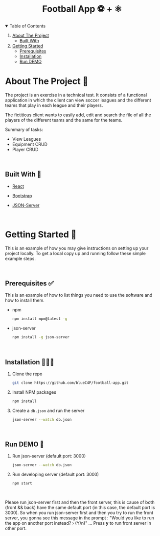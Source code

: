 <h1 align="center" href="https://github.com/blueC4P/football-app">Football App ⚽ + ⚛️</h1>

<details open="open">
  <summary>Table of Contents</summary>
  <ol>
    <li>
      <a href="#about-the-project-📣">About The Project</a>
      <ul>
        <li><a href="#built-with-🤖">Built With</a></li>
      </ul>
    </li>
    <li>
      <a href="#getting-started-🏁">Getting Started</a>
      <ul>
        <li><a href="#prerequisites-✅">Prerequisites</a></li>
        <li><a href="#installation-👨🏼‍💻">Installation</a></li>
        <li><a href="#run-demo-🚀">Run DEMO</a></li>
      </ul>
    </li>
  </ol>
</details>

<!-- ABOUT THE PROJECT -->

# About The Project 📣

The project is an exercise in a technical test. It consists of a functional application in which the client can view soccer leagues and the different teams that play in each league and their players.

The fictitious client wants to easily add, edit and search the file of all the players of the different teams and the same for the teams.

Summary of tasks:

- View Leagues
- Equipment CRUD
- Player CRUD

<br>

## Built With 🤖

- [React](https://reactjs.org/)

- [Bootstrap](https://getbootstrap.com)

- [JSON-Server](https://github.com/typicode/json-server#json-server--)

<br>

<!-- GETTING STARTED -->

# Getting Started 🏁

This is an example of how you may give instructions on setting up your project locally.
To get a local copy up and running follow these simple example steps.

<br>

## Prerequisites ✅


This is an example of how to list things you need to use the software and how to install them.

- npm

  ```sh
  npm install npm@latest -g
  ```

- json-server

  ```sh
  npm install -g json-server
  ```

  <br>

## Installation 👨🏼‍💻

1. Clone the repo

   ```sh
   git clone https://github.com/blueC4P/football-app.git
   ```

2. Install NPM packages

   ```sh
   npm install
   ```

3. Create a  `db.json` and run the server

   ```sh
   json-server --watch db.json
   ```

   <br>

## Run DEMO 🚀

1. Run json-server (default port: 3000)

   ```sh
   json-server --watch db.json
   ```
2. Run developing server (default port: 3000)

   ```sh
   npm start
   ```
   <br>

Please run json-server first and then the front server, this is cause of both (front && back) have the same default port (in this case, the default port is 3000). So when you run json-server first and then you try to run the front server, you gonna see this message in the prompt : "Would you like to run the app on another port instead? › (Y/n)" ... Press <b>y</b> to run front server in other port.